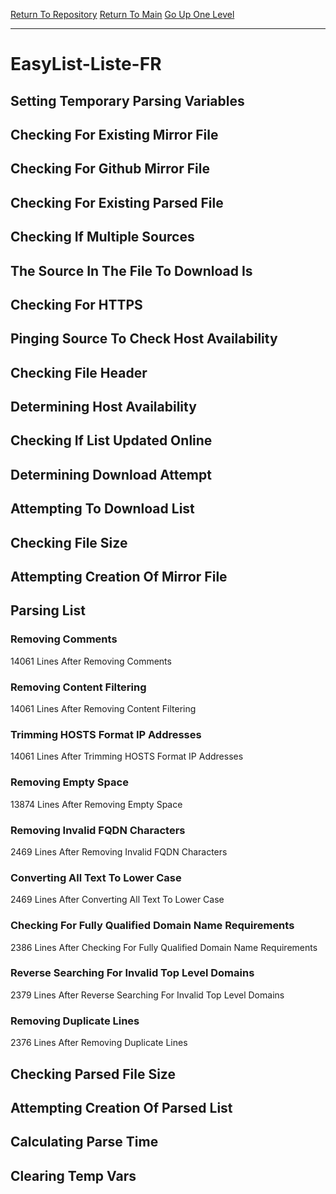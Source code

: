 [Return To Repository](https://github.com/deathbybandaid/piholeparser/)
[Return To Main](https://github.com/deathbybandaid/piholeparser/blob/master/RecentRunLogs/Mainlog.md)
[Go Up One Level](https://github.com/deathbybandaid/piholeparser/blob/master/RecentRunLogs/TopLevelScripts/30-Processing-External-Blacklists.md)
____________________________________
# EasyList-Liste-FR
## Setting Temporary Parsing Variables
## Checking For Existing Mirror File
## Checking For Github Mirror File
## Checking For Existing Parsed File
## Checking If Multiple Sources
## The Source In The File To Download Is
## Checking For HTTPS
## Pinging Source To Check Host Availability
## Checking File Header
## Determining Host Availability
## Checking If List Updated Online
## Determining Download Attempt
## Attempting To Download List
## Checking File Size
## Attempting Creation Of Mirror File
## Parsing List
### Removing Comments
14061 Lines After Removing Comments
### Removing Content Filtering
14061 Lines After Removing Content Filtering
### Trimming HOSTS Format IP Addresses
14061 Lines After Trimming HOSTS Format IP Addresses
### Removing Empty Space
13874 Lines After Removing Empty Space
### Removing Invalid FQDN Characters
2469 Lines After Removing Invalid FQDN Characters
### Converting All Text To Lower Case
2469 Lines After Converting All Text To Lower Case
### Checking For Fully Qualified Domain Name Requirements
2386 Lines After Checking For Fully Qualified Domain Name Requirements
### Reverse Searching For Invalid Top Level Domains
2379 Lines After Reverse Searching For Invalid Top Level Domains
### Removing Duplicate Lines
2376 Lines After Removing Duplicate Lines
## Checking Parsed File Size
## Attempting Creation Of Parsed List
## Calculating Parse Time
## Clearing Temp Vars
